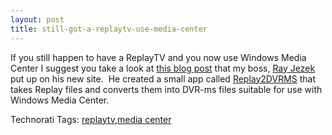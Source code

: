 ```yaml
---
layout: post
title: still-got-a-replaytv-use-media-center
---
```

If you still happen to have a ReplayTV and you now use Windows Media
Center I suggest you take a look at [this blog
post](http://ray.jez.net/?p=503) that my boss, [Ray
Jezek](http://ray.jez.net/) put up on his new site.  He created a small
app called [Replay2DVRMS](http://ray.jez.net/?p=503) that takes Replay
files and converts them into DVR-ms files suitable for use with Windows
Media Center.

Technorati Tags: [replaytv](http://technorati.com/tags/replaytv),[media
center](http://technorati.com/tags/media%20center)
